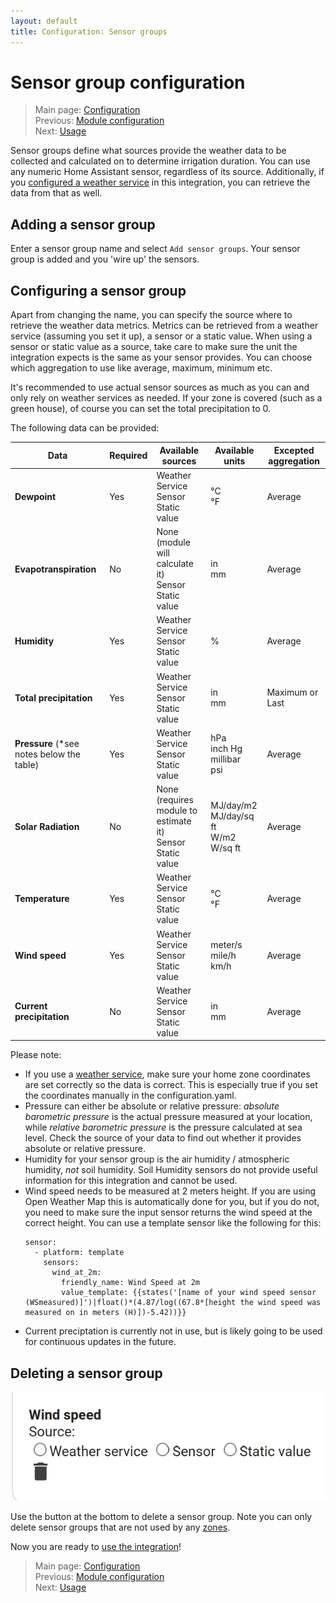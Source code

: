 ```yaml
---
layout: default
title: Configuration: Sensor groups
---
```

# Sensor group configuration

> Main page: [Configuration](configuration.md)<br/>
> Previous: [Module configuration](configuration-modules.md)<br/>
> Next: [Usage](usage.md)

Sensor groups define what sources provide the weather data to be collected and calculated on to determine irrigation duration. You can use any numeric Home Assistant sensor, regardless of its source. Additionally, if you [configured a weather service](installation-weatherservice.md) in this integration, you can retrieve the data from that as well.

## Adding a sensor group
Enter a sensor group name and select `Add sensor groups`. Your sensor group is added and you 'wire up' the sensors.

## Configuring a sensor group
Apart from changing the name, you can specify the source where to retrieve the weather data metrics. Metrics can be retrieved from a weather service (assuming you set it up), a sensor or a static value. When using a sensor or static value as a source, take care to make sure the unit the integration expects is the same as your sensor provides. You can choose which aggregation to use like average, maximum, minimum etc.

It's recommended to use actual sensor sources as much as you can and only rely on weather services as needed. If your zone is covered (such as a green house), of course you can set the total precipitation to 0.

The following data can be provided:

| Data | Required | Available sources | Available units | Excepted aggregation |
|---|---|---|---|--|
|**Dewpoint**|Yes|Weather Service<br/>Sensor<br/>Static value|°C<br/>°F|Average|
|**Evapotranspiration**|No|None (module will calculate it)<br/>Sensor<br/>Static value|in<br/>mm|Average|
|**Humidity**|Yes|Weather Service<br/>Sensor<br/>Static value|%|Average|
|**Total precipitation**|Yes|Weather Service<br/>Sensor<br/>Static value|in<br/>mm|Maximum or Last|
|**Pressure** (*see notes below the table)|Yes|Weather Service<br/>Sensor<br/>Static value|hPa<br/>inch Hg<br/>millibar<br/>psi|Average|
|**Solar Radiation**|No|None (requires module to estimate it)<br/>Sensor<br/>Static value|MJ/day/m2<br/>MJ/day/sq ft<br/>W/m2<br/>W/sq ft|Average|
|**Temperature**|Yes|Weather Service<br/>Sensor<br/>Static value|°C<br/>°F|Average|
|**Wind speed**|Yes|Weather Service<br/>Sensor<br/>Static value|meter/s<br/>mile/h<br/>km/h|Average|
|**Current precipitation**|No|Weather Service<br/>Sensor<br/>Static value|in<br/>mm|Average|

Please note:
- If you use a [weather service](installation-weatherservice.md), make sure your home zone coordinates are set correctly so the data is correct. This is especially true if you set the coordinates manually in the configuration.yaml.
- Pressure can either be absolute or relative pressure: _absolute barometric pressure_ is the actual pressure measured at your location, while _relative barometric pressure_ is the pressure calculated at sea level. Check the source of your data to find out whether it provides absolute or relative pressure.
- Humidity for your sensor group is the air humidity / atmospheric humidity, _not_ soil humidity. Soil Humidity sensors do not provide useful information for this integration and cannot be used.
- Wind speed needs to be measured at 2 meters height. If you are using Open Weather Map this is automatically done for you, but if you do not, you need to make sure the input sensor returns the wind speed at the correct height. You can use a template sensor like the following for this:
   ```
   sensor:
     - platform: template
       sensors:
         wind_at_2m:
           friendly_name: Wind Speed at 2m
           value_template: {{states('[name of your wind speed sensor (WSmeasured)]')|float()*(4.87/log((67.8*[height the wind speed was measured on in meters (H)])-5.42))}}
   ```
- Current preciptation is currently not in use, but is likely going to be used for continuous updates in the future.

## Deleting a sensor group
![](assets/images/configuration-sensor-groups-1.png)

Use the button at the bottom to delete a sensor group. Note you can only delete sensor groups that are not used by any [zones](configuration-zones.md).



Now you are ready to [use the integration](usage.md)!
> Main page: [Configuration](configuration.md)<br/>
> Previous: [Module configuration](configuration-modules.md)<br>
> Next: [Usage](usage.md)